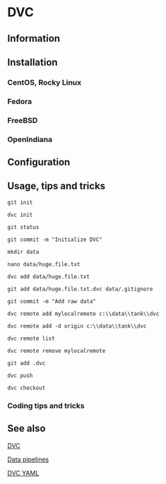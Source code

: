 # DVC

## Information

## Installation

### CentOS, Rocky Linux

### Fedora

### FreeBSD

### OpenIndiana

## Configuration

## Usage, tips and tricks

```shell
git init

dvc init

git status

git commit -m "Initialize DVC"

mkdir data

nano data/huge.file.txt

dvc add data/huge.file.txt

git add data/huge.file.txt.dvc data/.gitignore

git commit -m "Add raw data"

dvc remote add mylocalremote c:\\data\\tank\\dvc

dvc remote add -d origin c:\\data\\tank\\dvc

dvc remote list

dvc remote remove mylocalremote

git add .dvc

dvc push

dvc checkout
```

### Coding tips and tricks

## See also

[DVC](https://dvc.org)

[Data pipelines](https://dvc.org/doc/start/data-management/data-pipelines)

[DVC YAML](https://dvc.org/doc/user-guide/project-structure/dvcyaml-files)
